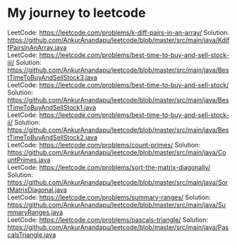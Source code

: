 # My journey to leetcode

LeetCode: https://leetcode.com/problems/k-diff-pairs-in-an-array/ Solution: https://github.com/AnkurAnandapu/leetcode/blob/master/src/main/java/KdiffPairsInAnArray.java <br/>
LeetCode: https://leetcode.com/problems/best-time-to-buy-and-sell-stock-iii/ Solution: https://github.com/AnkurAnandapu/leetcode/blob/master/src/main/java/BestTimeToBuyAndSellStock3.java <br/>
LeetCode: https://leetcode.com/problems/best-time-to-buy-and-sell-stock/ Solution: https://github.com/AnkurAnandapu/leetcode/blob/master/src/main/java/BestTimeToBuyAndSellStock1.java <br/>
LeetCode: https://leetcode.com/problems/best-time-to-buy-and-sell-stock-ii/ Solution: https://github.com/AnkurAnandapu/leetcode/blob/master/src/main/java/BestTimeToBuyAndSellStock2.java <br/>
LeetCode: https://leetcode.com/problems/count-primes/ Solution: https://github.com/AnkurAnandapu/leetcode/blob/master/src/main/java/CountPrimes.java <br/>
LeetCode: https://leetcode.com/problems/sort-the-matrix-diagonally/ Solution: https://github.com/AnkurAnandapu/leetcode/blob/master/src/main/java/SortMatrixDiagonal.java <br/>
LeetCode: https://leetcode.com/problems/summary-ranges/ Solution: https://github.com/AnkurAnandapu/leetcode/blob/master/src/main/java/SummaryRanges.java <br/>
LeetCode: https://leetcode.com/problems/pascals-triangle/ Solution: https://github.com/AnkurAnandapu/leetcode/blob/master/src/main/java/PascalsTriangle.java <br/>